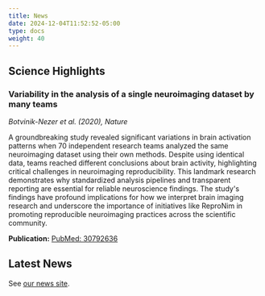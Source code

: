 ```yaml
---
title: News
date: 2024-12-04T11:52:52-05:00
type: docs
weight: 40
---
```


<link rel="stylesheet" href="/css/science-highlights.css">

## Science Highlights

<div class="science-highlights">
<div class="highlight-item">
<h3>Variability in the analysis of a single neuroimaging dataset by many teams</h3>
<p><em>Botvinik-Nezer et al. (2020), Nature</em></p>
<p>A groundbreaking study revealed significant variations in brain activation patterns when 70 independent research teams analyzed the same neuroimaging dataset using their own methods. Despite using identical data, teams reached different conclusions about brain activity, highlighting critical challenges in neuroimaging reproducibility. This landmark research demonstrates why standardized analysis pipelines and transparent reporting are essential for reliable neuroscience findings. The study's findings have profound implications for how we interpret brain imaging research and underscore the importance of initiatives like ReproNim in promoting reproducible neuroimaging practices across the scientific community.</p>
<p><strong>Publication:</strong> <a href="https://pubmed.ncbi.nlm.nih.gov/30792636/" target="_blank">PubMed: 30792636</a></p>
</div>
</div>

## Latest News

<div id="news">
See <a href="https://repronim.wordpress.com/category/news/">our news site</a>.
</div>

<script defer>
function load_news() {

    news_div = document.getElementById("news");

    var req = new XMLHttpRequest();
    req.onreadystatechange = function() {
        // wait for DONE
        if(req.readyState != 4) {
            return;
        }
        if(req.status == 200) {
            var posts = eval("(" + req.responseText + ")");
            news_div.innerHTML = "";
            var n_items = 0;
            for(var i = 0;i < posts.length;i++) {
                var a = document.createElement("a");
                a.href = posts[i].link;
                a.target = "_blank";
                a.innerHTML = posts[i].title.rendered;
                var div = document.createElement("div");
                div.appendChild(a)
                var date = new Date(posts[i].date);
                div.appendChild(document.createTextNode(" (" + date.toLocaleDateString() + ")"));
                news_div.appendChild(div);
                n_items++;
            }
        var p = document.createElement("p");
        p.innerHTML = '<a href="https://repronim.wordpress.com/category/news/" target="_blank">See all news</a>.';
        news_div.appendChild(p);
        }
    }

    // limit list length with paginated request with category filter
    req.open("GET", "https://public-api.wordpress.com/wp/v2/sites/repronim.wordpress.com/posts?categories=103&per_page=10", true);
    req.send();

    return;

}

load_news();
</script>
